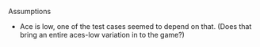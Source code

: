 

Assumptions
 * Ace is low, one of the test cases seemed to depend on that.  (Does that bring an entire aces-low variation in to the game?)